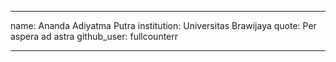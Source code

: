 ---

name: Ananda Adiyatma Putra
institution: Universitas Brawijaya
quote: Per aspera ad astra
github_user: fullcounterr

---